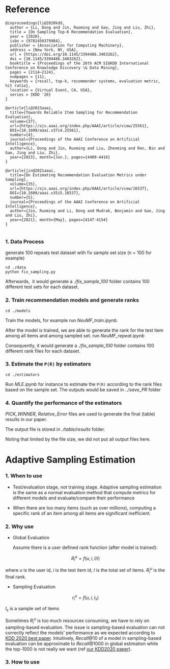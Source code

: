 

# Reference

```
@inproceedings{li@2020kdd,
  author = {Li, Dong and Jin, Ruoming and Gao, Jing and Liu, Zhi},
  title = {On Sampling Top-K Recommendation Evaluation},
  year = {2020},
  isbn = {9781450379984},
  publisher = {Association for Computing Machinery},
  address = {New York, NY, USA},
  url = {https://doi.org/10.1145/3394486.3403262},
  doi = {10.1145/3394486.3403262},
  booktitle = {Proceedings of the 26th ACM SIGKDD International Conference on Knowledge Discovery \& Data Mining},
  pages = {2114–2124},
  numpages = {11},
  keywords = {recall, top-k, recommender systems, evaluation metric, hit ratio},
  location = {Virtual Event, CA, USA},
  series = {KDD '20}
}

@article{li@2023aaai,
  title={Towards Reliable Item Sampling for Recommendation Evaluation},
  volume={37},
  url={https://ojs.aaai.org/index.php/AAAI/article/view/25561},
  DOI={10.1609/aaai.v37i4.25561},
  number={4},
  journal={Proceedings of the AAAI Conference on Artificial Intelligence},
  author={Li, Dong and Jin, Ruoming and Liu, Zhenming and Ren, Bin and Gao, Jing and Liu, Zhi},
  year={2023}, month={Jun.}, pages={4409-4416}
}

@article{jin@2021aaai,
  title={On Estimating Recommendation Evaluation Metrics under Sampling},
  volume={35},
  url={https://ojs.aaai.org/index.php/AAAI/article/view/16537},
  DOI={10.1609/aaai.v35i5.16537},
  number={5},
  journal={Proceedings of the AAAI Conference on Artificial Intelligence},
  author={Jin, Ruoming and Li, Dong and Mudrak, Benjamin and Gao, Jing and Liu, Zhi},
  year={2021}, month={May}, pages={4147-4154}
}


```

### 1. Data Process 

generate 100 repeats test dataset with fix sample set size (n = 100 for example)

```console
cd ./data
python fix_sampling.py
```

Afterwards,  it would generate a *./fix_sample_100* folder contains 100 different test sets for each dataset.

### 2. Train recommendation models and generate ranks

```
cd ./models
```

Train the models, for example run *NeuMF_train.ipynb*.

After the model is trained, we are able to generate the rank for the test item among all items and among sampled set. run *NeuMF_repeat.ipynb*

Consequently, it would generate a *./fix_sample_100* folder contains 100 different rank files for each dataset.

### 3. Estimate the `P(R)` by estimators

```condole
cd ./estimators
```

Run *MLE.ipynb* for instance to estimate the `P(R)` according to the rank files based on the sample set. The outputs would be saved in *../save_PR* folder

### 4. Quantify the performance of the estimators 

*PICK_WINNER*, *Relative_Error* files are used to generate the final (table) results in our paper. 

The output file is stored in *./table/results* folder. 

Noting that limited by the file size, we did not put all output files here. 

# Adaptive Sampling Estimation

### 1. When to use

* Test/evaluation stage, not training stage. Adaptive sampling estimation is the same as a normal evaluation method that compute metrics for different models and evaluate/compare their performance

* When there are too many items (such as over millions), computing a specific rank of an item among all items are significant inefficient.


### 2. Why use
* Global Evaluation

  Assume there is a user defined rank function (after model is trained): 

```math
R^u_i = f(u, i, I/i)
```
where $u$ is the user id, $i$ is the test item id, $I$ is the total set of items. $R^u_i$ is the final rank.

* Sampling Evaluation

```math
r^u_i = f(u, i, I_s)
```
$I_s$ is a sample set of items

Sometimes $R^u_i$ is too much resources consuming, we have to rely on sampling-based evaluation. The issue is sampling-based evaluation can not correctly reflect the models' performance as we expected according to [KDD 2020 best paper](https://dl.acm.org/doi/pdf/10.1145/3394486.3403226). Intuitively, $Recall@10$ of a model in sampling-based evaluation can be approximate to $Recall@1000$ in global estimation while the top-1000 is not really we want (ref [ our KDD2020 paper](https://dl.acm.org/doi/abs/10.1145/3394486.3403262)).


### 3. How to use